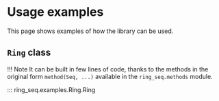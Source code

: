 # Usage examples

This page shows examples of how the library can be used.

##  `Ring` class

!!! Note
    It can be built in few lines of code, thanks to the methods in the original form `method(Seq, ...)`
    available in the `ring_seq.methods` module.

::: ring_seq.examples.Ring.Ring
